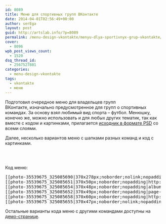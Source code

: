 ```yaml
---
id: 8089
title: Меню для спортивных групп ВКонтакте
date: 2014-04-01T02:56:49+00:00
author: serEga
layout: post
guid: http://artslab.info/?p=8089
permalink: /menu-design-vkontakte/menyu-dlya-sportivnyx-grup-vkontakte/
cover:
  - 8096
wpb_post_views_count:
  - 1520
dsq_thread_id:
  - 2567527801
categories:
  - menu-design-vkontakte
tags:
  - vkontakte
  - меню
---
```

Подготовил очередное меню для владельцев групп ВКонтакте, изначально предусмотренное для групп о спортивных командах. За основу взял любимый вид спорта &#8211; футбол. Менюшку, конечно же, можно использовать и для любых других тематик, так как вместе с кодом и картинками, прилагается [исходник в формате PSD](https://app.box.com/s/rzrwyevyvk719qzrcmcw) со всеми слоями.

Далее, несколько вариантов меню с шапками разных команд и код с картинками.

<center>
  <amp-img src="https://cldup.com/Se4qtu_0Gt.jpg" alt="меню для группы вконтакте" class="size-medium" width="208" height="300"></amp-img>&nbsp;<amp-img class="size-medium" alt="меню vk" src="https://cldup.com/_O7mvQDyEl.jpg" width="208" height="300"></amp-img>
</center>

<center>
  <amp-img src="https://cldup.com/dm0yXE1VGR.png" alt="суарез ливерпуль" class="size-medium" width="208" height="300" ></amp-img>&nbsp;<amp-img src="https://cldup.com/I-YG6xNyWA.png" alt="арсенал лондон" class="size-medium" width="208" height="300"></amp-img>
</center>

Код меню:

<pre>[­[photo-35539675_325085690|370x278px;noborder;nolink;nopadding|Группа ArtsLab.info]]
[­[photo-35539675_325085651|370x50px;noborder;nopadding|http://artslab.info]]
[­[photo-35539675_325085654|370x48px;noborder;nopadding|album-880171_154583751]]
[­[photo-35539675_325085652|370x49px;noborder;nopadding|page-880171_44194106]]
[­[photo-35539675_325085658|370x60px;noborder;nopadding|http://artslab.info/feedback/]]
[­[photo-35539675_325085655|370x47px;noborder;nolink;nopadding|меню]]
</pre>

Остальные варианты кода меню с другими командами доступны на [демо-странице](http://vk.com/page-880171_46987054).